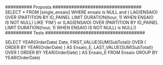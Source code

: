 ########## Proposta #################################
SELECT * FROM [single_ensaio]
         WHERE  ensaio is NULL and (
	LAG(ENSAIO) OVER (PARTITION BY ID_PAINEL LIMIT DURATION(hour, 1) WHEN ENSAIO IS NOT NULL) LIKE 'FIM') 
       or (LAG(ENSAIO) OVER (PARTITION BY ID_PAINEL LIMIT DURATION(hour, 1) WHEN ENSAIO IS NOT NULL) is NULL))
########## Tests #####################################

SELECT  YEAR(OrderDate) Date,
FIRST_VALUE(SUM(SubTotal)) OVER (
ORDER BY YEAR(OrderDate)
) AS Ensaio_E,
LAST_VALUE(SUM(SubTotal)) OVER (
ORDER BY YEAR(OrderDate)
) AS Ensaio_E
FROM Ensaio
GROUP BY YEAR(OrderDate)